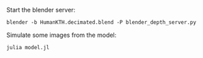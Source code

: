 Start the blender server:
```
blender -b HumanKTH.decimated.blend -P blender_depth_server.py
```

Simulate some images from the model:
```
julia model.jl
```
